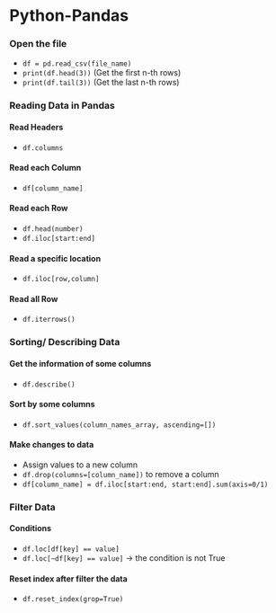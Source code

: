 # Python-Pandas
### Open the file
* `df = pd.read_csv(file_name)`
* `print(df.head(3))` (Get the first n-th rows)
* `print(df.tail(3))` (Get the last n-th rows)
### Reading Data in Pandas
#### Read Headers
* `df.columns`
#### Read each Column
* `df[column_name]`
#### Read each Row
* `df.head(number)`
* `df.iloc[start:end]`
#### Read a specific location
* `df.iloc[row,column]`
#### Read all Row
* `df.iterrows()`
### Sorting/ Describing Data
#### Get the information of some columns
* `df.describe()`
#### Sort by some columns
* `df.sort_values(column_names_array, ascending=[])`
#### Make changes to data
* Assign values to a new column
* `df.drop(columns=[column_name])` to remove a column
* `df[column_name] = df.iloc[start:end, start:end].sum(axis=0/1)`
### Filter Data
#### Conditions
* `df.loc[df[key] == value]`
* `df.loc[~df[key] == value]` -> the condition is not True
#### Reset index after filter the data
* `df.reset_index(grop=True)`